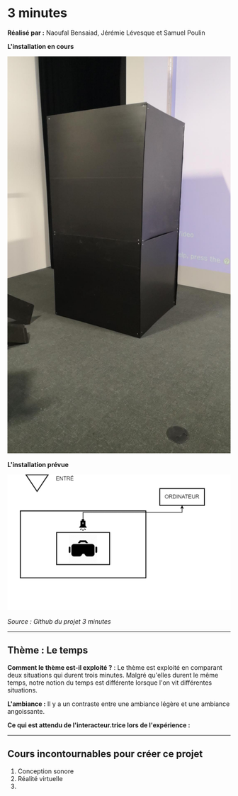# 3 minutes

**Réalisé par :** Naoufal Bensaiad, Jérémie Lévesque et Samuel Poulin

**L'installation en cours** 

 ![cours](medias/photographies/minutes_installation_cours.png)

**L'installation prévue** 

 ![prevu](medias/photographies/minutes_installation_prevue.PNG)
 
*Source : Github du projet 3 minutes*

---

## Thème : Le temps

**Comment le thème est-il exploité ?** : Le thème est exploité en comparant deux situations qui durent trois minutes. Malgré qu'elles durent le même temps, notre notion du temps est différente lorsque l'on vit différentes situations.

**L'ambiance :** Il y a un contraste entre une ambiance légère et une ambiance angoissante.

**Ce qui est attendu de l'interacteur.trice lors de l'expérience :** 

---

## Cours incontournables pour créer ce projet

1. Conception sonore
2. Réalité virtuelle
3.


